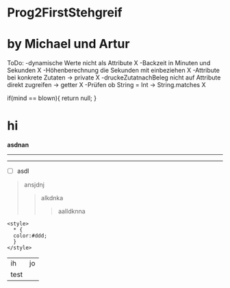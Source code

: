 # Prog2FirstStehgreif

# by Michael und Artur

ToDo:
-dynamische Werte nicht als Attribute X
-Backzeit in Minuten und Sekunden X
-Höhenberechnung die Sekunden mit einbeziehen X
-Attribute bei konkrete Zutaten -> private X
-druckeZutatnachBeleg nicht auf Attribute direkt zugreifen -> getter X
-Prüfen ob String = Int -> String.matches X

if(mind == blown){
  return null;
 }
 
 # hi
 **asdnan**
 ___
 ---
 - [ ] asdl
 >ansjdnj
 >>alkdnka
 >>>aalldknna


<table>
  <tbody>
    <tr><td>ih</td><td>jo</td></tr>
    <tr><td>test</td></tr>

    
    <style>
      * {
      color:#ddd;
      }
    </style>
